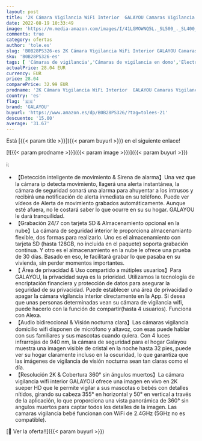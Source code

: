 ```yaml
---
layout: post
title: '2K Cámara Vigilancia WiFi Interior  GALAYOU Camaras Vigilancia Bebé IP  con Vista de 360°  Detección de Movimiento  24/7 Grabación en Tarjeta SD y Audio Bidireccional  Compatible con Alexa G2'
date: 2022-08-19 10:33:49
image: 'https://m.media-amazon.com/images/I/41LGMOWNQ5L._SL500_._SL400_.jpg'
comments: true
category: ofertas
author: 'tole.es'
slug: 'B0B28PS326-es 2K Cámara Vigilancia WiFi Interior GALAYOU Camaras...'
sku: 'B0B28PS326-es'
tags: [ 'Cámaras de vigilancia','Cámaras de vigilancia en domo','Electrónica','Fotografía y videocámaras','alexa','galayou','🇪🇸', ]
actualPrice: 28.04 EUR
currency: EUR
price: 28.04
comparePrice: 32.99 EUR
prodname: '2K Cámara Vigilancia WiFi Interior  GALAYOU Camaras Vigilancia Bebé IP  con Vista de 360°  Detección de Movimiento  24/7 Grabación en Tarjeta SD y Audio Bidireccional  Compatible con Alexa G2'
country: 'es'
flag: '🇪🇸'
brand: 'GALAYOU'
buyurl: 'https://www.amazon.es/dp/B0B28PS326/?tag=tolees-21'
descuento: '15.00'
average: '31.67'
---
```


Está [{{< param title >}}]({{< param buyurl >}}) en el siguiente enlace!

[![{{< param prodname >}}]({{< param image >}})]({{< param buyurl >}})

ℹ️:

- 【Detección inteligente de movimiento & Sirena de alarma】Una vez que la cámara ip detecta movimiento, llagerá una alerta instantánea, la cámara de seguridad sonará una alarma para ahuyentar a los intrusos y recibirá una notificación de alerta inmediata en su teléfono. Puede ver vídeos de Alerta de movimiento grabados automáticamente. Aunque esté afuera, no le costará saber lo que ocurre en su su hogar. GALAYOU le dará tranquilidad.
- 【Grabación 24/7 con tarjeta SD & Almacenamiento opcional en la nube】La cámara de seguridad interior le proporciona almacenamianto flexible, dos formas para realizarlo. Uno es el almacenamiento con tarjeta SD (hasta 128GB, no incluida en el paquete) soporta grabación continua. Y otro es el almacenamiento en la nube le ofrece una prueba de 30 días. Basado en eso, le facilitará grabar lo que pasaba en su vivienda, sin perder momentos importantes.
- 【 Área de privacidad & Uso compartido a mútiples usuarios】Para GALAYOU, la privacidad suya es la prioridad. Utilizamos la tecnología de encriptación financiera y protección de datos para asegurar la seguridad de su privacidad. Puede establecer una área de privacidad o apagar la cámara vigilancia interior directamente en la App. Si desea que unas personas determinadas vean su cámara de vigilancia wifi, puede hacerlo con la función de compartir(hasta 4 usuarios). Funciona con Alexa.
- 【Audio bidireccional & Visión nocturna clara】Las cámaras vigilancia domicilio wifi disponen de micrófono y altavoz, con esas puede hablar con sus familiares y sus mascotas cuando quiera. Con 4 luces infrarrojas de 940 nm, la cámara de seguridad para el hogar Galayou muestra una imagen visible de cristal en la noche hasta 32 pies, puede ver su hogar claramente incluso en la oscuridad, lo que garantiza que las imágenes de vigilancia de visión nocturna sean tan claras como el día.
- 【Resolución 2K & Cobertura 360° sin ángulos muertos】La cámara vigilancia wifi interior GALAYOU ofrece una imagen en vivo en 2K sueper HD que le permite vigilar a sus mascotas o bebés con detalles nítidos, girando su cabeza 355° en horizontal y 50° en vertical a través de la aplicación, lo que proporciona una vista panorámica de 360° sin angulos muertos para captar todos los detalles de la imagen. Las camaras vigilancia bebé funcionan con WiFi de 2.4GHz (5GHz no es compatible).

[🛒 Ver la oferta!!]({{< param buyurl >}})
